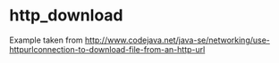 # http_download

Example taken from http://www.codejava.net/java-se/networking/use-httpurlconnection-to-download-file-from-an-http-url
